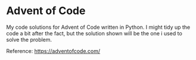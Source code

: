 # Advent of Code
 My code solutions for Advent of Code written in Python. I might tidy up the code a bit after the fact, but the solution shown will be the one i used to solve the problem. 
 
Reference: https://adventofcode.com/
